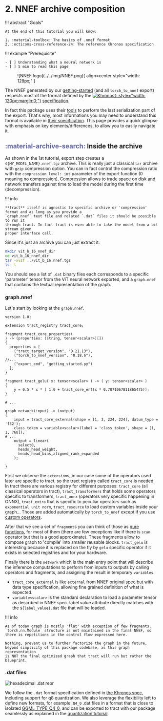 # 2. NNEF archive composition

!!! abstract "Goals"

    At the end of this tutorial you will know:

    1. :material-toolbox: The basics of .nnef format
    2. :octicons-cross-reference-24: The reference Khronos specification

!!! example "Prerequisite"

    - [ ] Understanding what a neural network is
    - [ ] 5 min to read this page

<figure markdown="span">
    ![NNEF logo](../../img/NNEF.png){ align=center style="width: 128px;" }
</figure>

The NNEF generated by our [getting-started](/tutos/1_getting_started) (and all `torch_to_nnef` export) respects most of the format defined by the
 [![Khronos](../../img/khronos.png){: style="width: 120px;margin:0;"}](https://www.khronos.org/) [specification](https://registry.khronos.org/NNEF/specs/1.0/nnef-1.0.5.html).

In fact this package uses their [tools](https://github.com/KhronosGroup/NNEF-Tools) to perform the last serialization part of the export.
That's why, most informations you may need to understand this format is available
in [their specification](https://registry.khronos.org/NNEF/specs/1.0/nnef-1.0.5.html).
This page provides a quick glimpse with emphasis on key elements/differences, to allow you to
easily navigate it.

## <span style="color:#6666aa">**:material-archive-search:**</span>  Inside the archive

As shown in the 1st tutorial, export step creates a `${MY_MODEL_NAME}.nnef.tgz` archive.
This is really just a classical `tar` archive with `gzip` compression option.
You can in fact control the compression ratio with the `compression_level: int` parameter of the export function (0 meaning no compression). Compression allows to trade
space on disk and network transfers against time to load the model during the first time (decompression).

!!! info

    **tract** itself is agnostic to specific archive or 'compression' format and as long as you provide a
    `graph.nnef` text file and related `.dat` files it should be possible to run it
    through tract. In fact tract is even able to take the model from a bit stream given
    proper interface call.

Since it's just an archive you can just extract it:

```bash
mkdir vit_b_16_nnef_dir
cd vit_b_16_nnef_dir
tar -xvzf ../vit_b_16.nnef.tgz
ls -l
```

You should see a list of `.dat` binary files each corresponds to a specific 'parameter' tensor from the ViT neural
network exported, and a `graph.nnef` that contains the textual representation of the graph.

### graph.nnef

Let's start by looking at the `graph.nnef`.

```nnef title="graph.nnef"
version 1.0;

extension tract_registry tract_core;

fragment tract_core_properties(
) -> (properties: (string, tensor<scalar>)[])
{
  properties = [
    ("tract_target_version", "0.21.13"),
    ("torch_to_nnef_version", "0.18.6"),
//...
    ("export_cmd", "getting_started.py")
  ];
}

fragment tract_gelu( x: tensor<scalar> ) -> ( y: tensor<scalar> )
{
    y = 0.5 * x * ( 1.0 + tract_core_erf(x * 0.7071067811865475));
}

# ...

graph network(input) -> (output)
{
    input = tract_core_external(shape = [1, 3, 224, 224], datum_type = 'f32');
    class_token = variable<scalar>(label = 'class_token', shape = [1, 1, 768]);
# ...
    output = linear(
      select0,
      heads_head_weight,
      heads_head_bias_aligned_rank_expanded
    );

}
```

First we observe the `extension`s, in our case some of the operators used later are specific to tract,
so the tract registry called `tract_core` is needed. In tract there are various registry for different purposes:
`tract_core` (all classical operators in tract), `tract_transformers` that holds some operators specific to transformers,
`tract_onnx` (operators very specific happening in ONNX), `tract_extra` that is specific to peculiar operators such as `exponential unit norm`,
`tract_resource` to load custom variables inside your graph...
Those are added automatically by `torch_to_nnef` except if you use [custom operators](/docs/tutos/8_custom_operator.md).

After that we see a set of `fragment`s you can think of those as [pure functions](https://en.wikipedia.org/wiki/Pure_function), for
most of them (there are few exceptions like if there is `scan` operator but that is a good
approximate). These fragments allow to compose graph to 'compile' into smaller reusable
blocks.
`tract_gelu` is interesting because it is replaced on the fly by `gelu` specific
operator if it exists in selected registries and for your hardware.

Finally there is the `network` which is the main entry point that will describe the
inference computations to perform from inputs to outputs by calling operators and fragments,
and assigning the result in temporary `variables`.

- `tract_core_external` is like `external` from NNEF original spec but with data type specification,
    allowing fine grained definition of what is expected.
- `variable<scalar>` is the standard declaration to load a parameter tensor as described in NNEF spec. label value attribute
directly matches with the `${label_value}.dat` file that will be loaded.

!!! info

    As of today graph is mostly 'flat' with exception of few fragments.
    `torch.nn.Module` structure is not maintained in the final NNEF, so
    there is repetitions in the control flow expressed here.

    Nothing, prevent us to further factorize the graph in the future,
    beyond simplicity of this package codebase, as this graph representation
    is NOT the final optimized graph that tract will run but rather the
    blueprint.

### .dat files

![hexadecimal .dat repr](../../img/hexa_dat.png)

We follow the `.dat` format specification defined in [the Khronos spec](https://registry.khronos.org/NNEF/specs/1.0/nnef-1.0.5.html#tensor-data-format),
including support for q8 quantization.
We also leverage the flexibility left to define new formats, for example:
`Q4_0` .dat files in a format that is close to isolated [GGML_TYPE_Q4_0](https://github.com/ggml-org/ggml/blob/master/docs/gguf.md),
and can be exported to tract with our package seamlessly as explained
in the [quantization tutorial](/docs/tutos/6_quantization.md).
